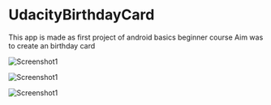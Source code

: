 # UdacityBirthdayCard
This app is made as first project of android basics beginner course
Aim was to create an birthday card

![Screenshot1](https://github.com/ritika-neema/UdacityBirthdayCard/blob/master/BirthdayCardRitika1.jpeg)

![Screenshot1](https://github.com/ritika-neema/UdacityBirthdayCard/blob/master/WhatsApp%20Image%202018-04-12%20at%208.57.15%20PM.jpeg)

![Screenshot1](https://github.com/ritika-neema/UdacityBirthdayCard/blob/master/BirthdayCardRitika2.jpeg)

